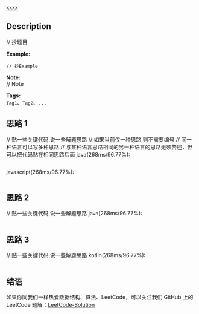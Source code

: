 [xxxx][title]

## Description
// 抄题目


**Example:**

```
// 抄Example
```

**Note:**  
// Note

**Tags:**   
`Tag1`、`Tag2`、`...`

## 思路 1
// 贴一些关键代码,说一些解题思路
// 如果当前仅一种思路,则不需要编号
// 同一种语言可以写多种思路
// 与某种语言思路相同的另一种语言的思路无须赘述，但可以把代码贴在相同思路后面
java(268ms/96.77%): 
```java

```
javascript(268ms/96.77%):
```javascript

```

## 思路 2
// 贴一些关键代码,说一些解题思路
java(268ms/96.77%):
```java

```

## 思路 3
// 贴一些关键代码,说一些解题思路
kotlin(268ms/96.77%):
```kotlin

```

## 结语
   
如果你同我们一样热爱数据结构、算法、LeetCode，可以关注我们 GitHub 上的 LeetCode 题解：[LeetCode-Solution][ls]

[title]: https://leetcode.com/problems/xxxx
[ls]: https://github.com/RichCodersAndMe/LeetCode-Solution